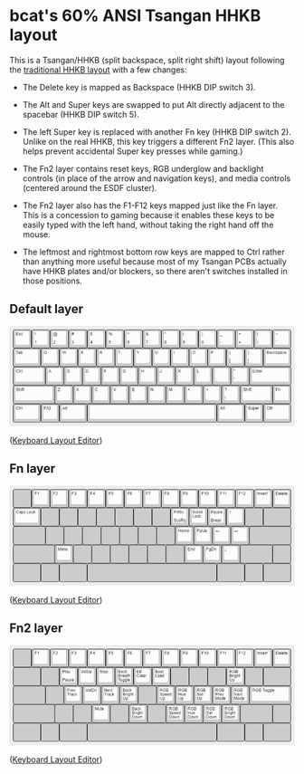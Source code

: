 # bcat's 60% ANSI Tsangan HHKB layout

This is a Tsangan/HHKB (split backspace, split right shift) layout following the
[traditional HHKB layout](https://deskthority.net/wiki/HHKB_Professional2) with
a few changes:

* The Delete key is mapped as Backspace (HHKB DIP switch 3).

* The Alt and Super keys are swapped to put Alt directly adjacent to the
  spacebar (HHKB DIP switch 5).

* The left Super key is replaced with another Fn key (HHKB DIP switch 2). Unlike
  on the real HHKB, this key triggers a different Fn2 layer. (This also helps
  prevent accidental Super key presses while gaming.)

* The Fn2 layer contains reset keys, RGB underglow and backlight controls (in
  place of the arrow and navigation keys), and media controls (centered around
  the ESDF cluster).

* The Fn2 layer also has the F1-F12 keys mapped just like the Fn layer. This is
  a concession to gaming because it enables these keys to be easily typed with
  the left hand, without taking the right hand off the mouse.

* The leftmost and rightmost bottom row keys are mapped to Ctrl rather than
  anything more useful because most of my Tsangan PCBs actually have HHKB plates
  and/or blockers, so there aren't switches installed in those positions.

## Default layer

![Layout](layer_default.png)

([Keyboard Layout Editor](http://www.keyboard-layout-editor.com/#/gists/86b33d75aa6f56d8781ab3d8475f4e77))

## Fn layer

![Layout](layer_fn.png)

([Keyboard Layout Editor](http://www.keyboard-layout-editor.com/#/gists/f6311fd7e315de781143b80eb040a551))

## Fn2 layer

![Layout](layer_fn2.png)

([Keyboard Layout Editor](http://www.keyboard-layout-editor.com/#/gists/65ac939caec878401603bc36290852d4))
